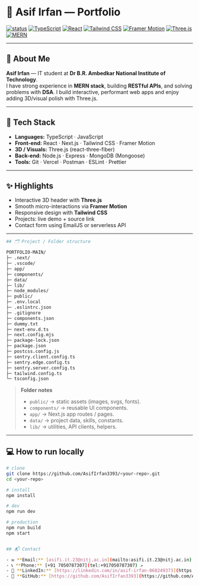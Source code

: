# 👋 Asif Irfan — Portfolio

[![status](https://img.shields.io/badge/status-active-success?style=for-the-badge)]()
[![TypeScript](https://img.shields.io/badge/TypeScript-3178C6?style=for-the-badge&logo=typescript&logoColor=white)]()
[![React](https://img.shields.io/badge/React-61DAFB?style=for-the-badge&logo=react&logoColor=black)]()
[![Tailwind CSS](https://img.shields.io/badge/TailwindCSS-38B2AC?style=for-the-badge&logo=tailwind-css&logoColor=white)]()
[![Framer Motion](https://img.shields.io/badge/Framer_Motion-000000?style=for-the-badge)]()
[![Three.js](https://img.shields.io/badge/Three.js-000000?style=for-the-badge&logo=three.js&logoColor=white)]()
[![MERN](https://img.shields.io/badge/MERN-MongoDB%20%7C%20Express%20%7C%20React%20%7C%20NodeJS-informational?style=for-the-badge)]()

---

## 🚀 About Me
**Asif Irfan** — IT student at **Dr B.R. Ambedkar National Institute of Technology**.  
I have strong experience in **MERN stack**, building **RESTful APIs**, and solving problems with **DSA**. I build interactive, performant web apps and enjoy adding 3D/visual polish with Three.js.

---

## 🧰 Tech Stack
- **Languages:** TypeScript · JavaScript  
- **Front-end:** React · Next.js · Tailwind CSS · Framer Motion  
- **3D / Visuals:** Three.js (react-three-fiber)  
- **Back-end:** Node.js · Express · MongoDB (Mongoose)  
- **Tools:** Git · Vercel · Postman · ESLint · Prettier

---

## ✨ Highlights
- Interactive 3D header with **Three.js**  
- Smooth micro-interactions via **Framer Motion**  
- Responsive design with **Tailwind CSS**  
- Projects: live demo + source link  
- Contact form using EmailJS or serverless API

---
```bash
## 🗂️ Project / Folder structure

PORTFOLIO-MAIN/
├─ .next/
├─ .vscode/
├─ app/
├─ components/
├─ data/
├─ lib/
├─ node_modules/
├─ public/
├─ .env.local
├─ .eslintrc.json
├─ .gitignore
├─ components.json
├─ dummy.txt
├─ next-env.d.ts
├─ next.config.mjs
├─ package-lock.json
├─ package.json
├─ postcss.config.js
├─ sentry.client.config.ts
├─ sentry.edge.config.ts
├─ sentry.server.config.ts
├─ tailwind.config.ts
└─ tsconfig.json
```

> **Folder notes**
> - `public/` → static assets (images, svgs, fonts).  
> - `components/` → reusable UI components.  
> - `app/` → Next.js app routes / pages.  
> - `data/` → project data, skills, constants.  
> - `lib/` → utilities, API clients, helpers.

---

## 💻 How to run locally

```bash
# clone
git clone https://github.com/AsifIrfan3393/<your-repo>.git
cd <your-repo>

# install
npm install

# dev
npm run dev

# production
npm run build
npm start


## 📬 Contact

- ✉️ **Email:** [asifi.it.23@nitj.ac.in](mailto:asifi.it.23@nitj.ac.in) ↗  
- 📞 **Phone:** [+91 7050787307](tel:+917050787307) ↗  
- 🔗 **LinkedIn:** [https://linkedin.com/in/asif-irfan-060249373](https://linkedin.com/in/asif-irfan-060249373) ↗  
- 🐙 **GitHub:** [https://github.com/AsifIrfan3393](https://github.com/AsifIrfan3393) ↗


